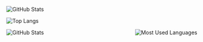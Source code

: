 ![GitHub Stats](https://github-profile-summary-cards.vercel.app/api/cards/stats?username=isdlyusukeshimizu&theme=dark)

![Top Langs](https://github-readme-stats.vercel.app/api/top-langs/?username=isdlyusukeshimizu&layout=compact&theme=radical)

<div style="display: flex; justify-content: space-between;">
  <img src="https://github-profile-summary-cards.vercel.app/api/cards/stats?username=isdlyusukeshimizu&theme=dark" alt="GitHub Stats" />
  <img src="https://github-readme-stats.vercel.app/api/top-langs/?username=isdlyusukeshimizu&layout=compact&theme=radical" alt="Most Used Languages" />
</div>
